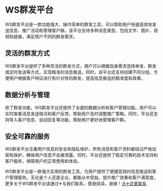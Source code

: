 # WS群发平台

WS群发平台是一款功能强大、操作简单的群发工具，可以帮助用户快速高效地发送信息、推广活动和管理客户群。该平台支持多种消息类型，包括文字、图片、视频和链接，满足用户不同的群发需求。

## 灵活的群发方式

WS群发平台提供了多种灵活的群发方式，用户可以根据自身需求选择单发、群发或定时发送等方式，实现精准的消息推送。同时，该平台还支持创建不同分组，方便用户根据客户特征进行有针对性的群发，提高信息推送的精准度和效果。

## 数据分析与管理

除了群发功能，WS群发平台还提供了全面的数据分析和客户管理功能。用户可以实时查看消息发送情况和客户反馈，帮助用户及时调整推广策略。同时，平台还支持导入客户信息、自动回复等功能，帮助用户更好地管理客户群。

## 安全可靠的服务

WS群发平台注重用户信息的安全和隐私保护，所有消息和客户资料都经过严格加密和保护，确保用户信息不会被泄露。同时，平台还提供了稳定可靠的技术支持和客户服务，保障用户的正常使用和体验。

WS群发平台是一款强大实用的群发工具，为用户提供了便捷高效的信息推送和客户管理服务。无论是个人还是企业，都能从中受益，提升推广效果和客户满意度。更多关于WS群发平台请通过✈与我们联系，感谢阅读，谢谢！[点✈这里联系](https://gg.k02.cc)